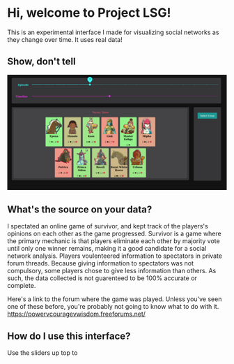 # Hi, welcome to Project LSG!

This is an experimental interface I made for visualizing social networks as they change over time. It uses real data! 

## Show, don't tell

![](select.gif)

## What's the source on your data?

I spectated an online game of survivor, and kept track of the players's opinions on each other as the game progressed. Survivor is a game where the primary mechanic is that players eliminate each other by majority vote until only one winner remains, making it a good candidate for a social network analysis. Players voulenteered information to spectators in private forum threads. Because giving information to spectators was not compulsory, some players chose to give less information than others. As such, the data collected is not guarenteed to be 100% accurate or complete.

Here's a link to the forum where the game was played. Unless you've seen one of these before, you're probably not going to know what to do with it. 
https://powervcouragevwisdom.freeforums.net/

## How do I use this interface? 

Use the sliders up top to 
